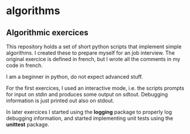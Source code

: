 # algorithms
## Algorithmic exercices

This repository holds a set of short python scripts that implement simple algorithms.
I created these to prepare myself for an job interview.
The original exercice is defined in french, but I wrote all the comments in my code in french.

I am a beginner in python, do not expect advanced stuff.

For the first exercices, I used an interactive mode, i.e. the scripts prompts for input on stdin and produces some output on sdtout.
Debugging information is just printed out also on stdout.

In later exercices I started using the **logging** package to properly log debugging information,
and started implementing unit tests using the **unittest** package.

